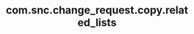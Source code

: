 ---
weight: 1054
layout: page
title: com.snc.change_request.copy.related_lists
description: ""
value: "task_ci,task_cmdb_ci_service,change_task,task_service_offering"
---